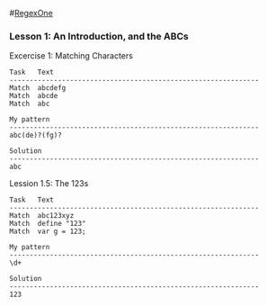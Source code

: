 #[RegexOne](http://regexone.com)

### Lesson 1: An Introduction, and the ABCs

Excercise 1: Matching Characters
```
Task   Text
--------------------------------------------------------------
Match  abcdefg
Match  abcde
Match  abc

My pattern
--------------------------------------------------------------
abc(de)?(fg)?

Solution
--------------------------------------------------------------
abc

```

Lession 1.5: The 123s
```
Task   Text
--------------------------------------------------------------
Match  abc123xyz
Match  define "123"
Match  var g = 123;

My pattern
--------------------------------------------------------------
\d+

Solution
--------------------------------------------------------------
123

```
